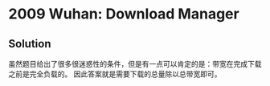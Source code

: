 # 2009 Wuhan: Download Manager

## Solution
虽然题目给出了很多很迷惑性的条件，但是有一点可以肯定的是：带宽在完成下载之前是完全负载的。 因此答案就是需要下载的总量除以总带宽即可。  
